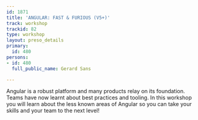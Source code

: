 ```yaml
---
id: 1871
title: 'ANGULAR: FAST & FURIOUS (V5+)'
track: workshop
trackid: 82
type: workshop
layout: preso_details
primary:
  id: 480
persons:
- id: 480
  full_public_name: Gerard Sans

---
```

Angular is a robust platform and many products relay on its foundation. Teams have now learnt about best practices and tooling.
In this workshop you will learn about the less known areas of Angular so you can take your skills and your team to the next level!